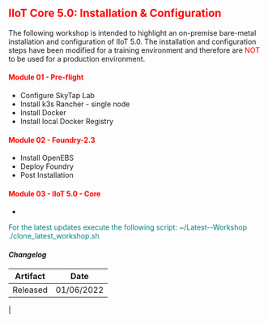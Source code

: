 ## <font color='red'>IIoT Core 5.0: Installation & Configuration</font>
The following workshop is intended to highlight an on-premise bare-metal installation and configuration of IIoT 5.0. The installation and configuration steps have been modified for a training environment and therefore are <font color='red'>NOT</font> to be used for a production environment.

#### <font color='red'>Module 01 - Pre-flight</font>
* Configure SkyTap Lab
* Install k3s Rancher - single node
* Install Docker
* Install local Docker Registry


#### <font color='red'>Module 02 - Foundry-2.3</font>
* Install OpenEBS
* Deploy Foundry
* Post Installation

#### <font color='red'>Module 03 - IIoT 5.0 - Core</font>
*



<font color='teal'>For the latest updates execute the following script: ~/Latest--Workshop ./clone_latest_workshop.sh </font>

#### <em> Changelog </em>

| Artifact                   | Date       |  
| ---------------------------| -----------| 
| Released                   | 01/06/2022 | 
|
 
